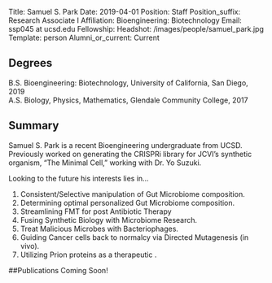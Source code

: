 Title: Samuel S. Park
Date: 2019-04-01
Position: Staff
Position_suffix: Research Associate I
Affiliation:  Bioengineering: Biotechnology
Email: ssp045 at ucsd.edu
Fellowship:
Headshot: /images/people/samuel_park.jpg
Template: person
Alumni_or_current: Current
<!-- Status: draft -->

## Degrees
B.S. Bioengineering: Biotechnology, University of California, San Diego, 2019 <br>
A.S. Biology, Physics, Mathematics, Glendale Community College, 2017 <br>

## Summary
Samuel S. Park is a recent Bioengineering undergraduate from UCSD. Previously worked on generating the CRISPRi library for JCVI’s synthetic organism, “The Minimal Cell,” working with Dr. Yo Suzuki.

Looking to the future his interests lies in… 

1. Consistent/Selective manipulation of Gut Microbiome composition. 
2. Determining optimal personalized Gut Microbiome composition. 
3. Streamlining FMT for post Antibiotic Therapy 
4. Fusing Synthetic Biology with Microbiome Research. 
5. Treat Malicious Microbes with Bacteriophages. 
6. Guiding Cancer cells back to normalcy via Directed Mutagenesis (in vivo). 
7. Utilizing Prion proteins as a therapeutic . 


##Publications
Coming Soon!